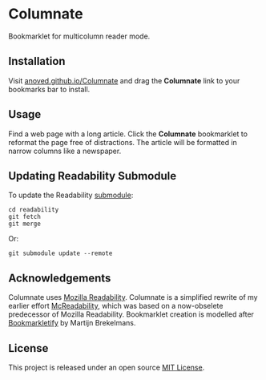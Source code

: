 # Columnate

Bookmarklet for multicolumn reader mode.

## Installation

Visit [anoved.github.io/Columnate](https://anoved.github.io/Columnate/) and drag the **Columnate** link to your bookmarks bar to install.

## Usage

Find a web page with a long article. Click the **Columnate** bookmarklet to reformat the page free of distractions. The article will be formatted in narrow columns like a newspaper.

## Updating Readability Submodule

To update the Readability [submodule](https://git-scm.com/book/en/v2/Git-Tools-Submodules):

    cd readability
    git fetch
    git merge

Or:

    git submodule update --remote

## Acknowledgements

Columnate uses [Mozilla Readability](https://github.com/mozilla/readability). Columnate is a simplified rewrite of my earlier effort [McReadability](https://github.com/anoved/mcreadability), which was based on a now-obselete predecessor of Mozilla Readability. Bookmarklet creation is modelled after [Bookmarkletify](https://martijnbrekelmans.com/bookmarkletify/) by Martijn Brekelmans.

## License

This project is released under an open source [MIT License](https://choosealicense.com/licenses/mit/).